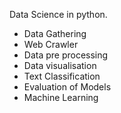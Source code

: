 Data Science in python.
- Data Gathering
- Web Crawler
- Data pre processing
- Data visualisation
- Text Classification
- Evaluation of Models
- Machine Learning